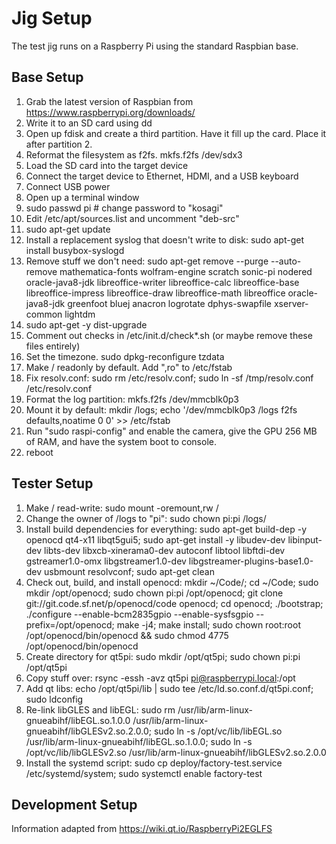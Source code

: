 Jig Setup
=========

The test jig runs on a Raspberry Pi using the standard Raspbian base.

Base Setup
----------

1. Grab the latest version of Raspbian from https://www.raspberrypi.org/downloads/
2. Write it to an SD card using dd
3. Open up fdisk and create a third partition.  Have it fill up the card.  Place it after partition 2.
4. Reformat the filesystem as f2fs.  mkfs.f2fs /dev/sdx3
5. Load the SD card into the target device
6. Connect the target device to Ethernet, HDMI, and a USB keyboard
7. Connect USB power
8. Open up a terminal window
9. sudo passwd pi # change password to "kosagi"
10. Edit /etc/apt/sources.list and uncomment "deb-src"
11. sudo apt-get update
12. Install a replacement syslog that doesn't write to disk: sudo apt-get install busybox-syslogd
13. Remove stuff we don't need: sudo apt-get remove --purge --auto-remove mathematica-fonts wolfram-engine scratch sonic-pi nodered oracle-java8-jdk libreoffice-writer libreoffice-calc libreoffice-base libreoffice-impress libreoffice-draw libreoffice-math libreoffice oracle-java8-jdk greenfoot bluej anacron logrotate dphys-swapfile xserver-common lightdm
14. sudo apt-get -y dist-upgrade
15. Comment out checks in /etc/init.d/check*.sh (or maybe remove these files entirely)
16. Set the timezone. sudo dpkg-reconfigure tzdata
17. Make / readonly by default.  Add ",ro" to /etc/fstab
18. Fix resolv.conf: sudo rm /etc/resolv.conf; sudo ln -sf /tmp/resolv.conf /etc/resolv.conf
19. Format the log partition: mkfs.f2fs /dev/mmcblk0p3
20. Mount it by default: mkdir /logs; echo '/dev/mmcblk0p3 /logs f2fs defaults,noatime 0 0' >> /etc/fstab
21. Run "sudo raspi-config" and enable the camera, give the GPU 256 MB of RAM, and have the system boot to console.
22. reboot


Tester Setup
------------

1. Make / read-write: sudo mount -oremount,rw /
2. Change the owner of /logs to "pi": sudo chown pi:pi /logs/
3. Install build dependencies for everything: sudo apt-get build-dep -y openocd qt4-x11 libqt5gui5; sudo apt-get install -y libudev-dev libinput-dev libts-dev libxcb-xinerama0-dev autoconf libtool libftdi-dev gstreamer1.0-omx libgstreamer1.0-dev libgstreamer-plugins-base1.0-dev usbmount resolvconf; sudo apt-get clean
4. Check out, build, and install openocd: mkdir ~/Code/; cd ~/Code; sudo mkdir /opt/openocd; sudo chown pi:pi /opt/openocd; git clone git://git.code.sf.net/p/openocd/code openocd; cd openocd; ./bootstrap; ./configure --enable-bcm2835gpio --enable-sysfsgpio --prefix=/opt/openocd; make -j4; make install; sudo chown root:root /opt/openocd/bin/openocd && sudo chmod 4775 /opt/openocd/bin/openocd
5. Create directory for qt5pi: sudo mkdir /opt/qt5pi; sudo chown pi:pi /opt/qt5pi
6. Copy stuff over: rsync -essh -avz qt5pi pi@raspberrypi.local:/opt
7. Add qt libs: echo /opt/qt5pi/lib | sudo tee /etc/ld.so.conf.d/qt5pi.conf; sudo ldconfig
8. Re-link libGLES and libEGL:  sudo rm /usr/lib/arm-linux-gnueabihf/libEGL.so.1.0.0 /usr/lib/arm-linux-gnueabihf/libGLESv2.so.2.0.0; sudo ln -s /opt/vc/lib/libEGL.so /usr/lib/arm-linux-gnueabihf/libEGL.so.1.0.0; sudo ln -s /opt/vc/lib/libGLESv2.so /usr/lib/arm-linux-gnueabihf/libGLESv2.so.2.0.0
9. Install the systemd script: sudo cp deploy/factory-test.service /etc/systemd/system; sudo systemctl enable factory-test

Development Setup
-----------------

Information adapted from https://wiki.qt.io/RaspberryPi2EGLFS
